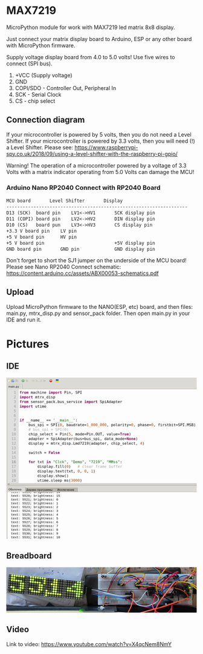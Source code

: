 # MAX7219
MicroPython module for work with MAX7219 led matrix 8x8 display.

Just connect your matrix display board to Arduino, ESP or any other board with MicroPython firmware.

Supply voltage display board from 4.0 to 5.0 volts! Use five wires to connect (SPI bus).

1. +VCC (Supply voltage)
2. GND
3. COPI/SDO - Controller Out, Peripheral In
4. SCK - Serial Clock
5. CS - chip select

## Connection diagram

If your microcontroller is powered by 5 volts, then you do not need a Level Shifter.
If your microcontroller is powered by 3.3 volts, then you will need (!) a Level Shifter.
Please see: https://www.raspberrypi-spy.co.uk/2018/09/using-a-level-shifter-with-the-raspberry-pi-gpio/

Warning!
The operation of a microcontroller powered by a voltage of 3.3 Volts with a matrix indicator operating from 5.0 Volts can damage the MCU!

### Arduino Nano RP2040 Connect with RP2040 Board 
    MCU board		Level Shifter	    Display
    -------------------------------------------------------------------
    D13 (SCK)  board pin	LV1<->HV1	    SCK display pin
    D11 (COPI) board pin	LV2<->HV2	    DIN display pin
    D10 (CS)   board pun	LV3<->HV3	    CS display pin
    +3.3 V board pin	LV pin
    +5 V board pin		HV pin
    +5 V board pin		                    +5V display pin
    GND board pin		GND pin	            GND display pin

Don't forget to short the SJ1 jumper on the underside of the MCU board! Please
see Nano RP2040 Connect schematic: https://content.arduino.cc/assets/ABX00053-schematics.pdf

## Upload
Upload MicroPython firmware to the NANO(ESP, etc) board, and then files: main.py, mtrx_disp.py and sensor_pack folder. 
Then open main.py in your IDE and run it.

# Pictures
## IDE
![alt text](https://github.com/octaprog7/MatrixDisplay/blob/master/ide7219.png)
## Breadboard
![alt text](https://github.com/octaprog7/MatrixDisplay/blob/master/mx7219board.jpg)

## Video
Link to video: https://www.youtube.com/watch?v=X4qcNem8NmY

